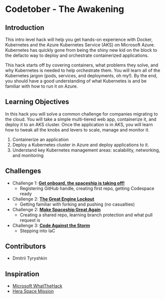 # Codetober - The Awakening

## Introduction
This intro level hack will help you get hands-on experience with Docker, Kubernetes and the Azure Kubernetes Service (AKS) on Microsoft Azure. Kubernetes has quickly gone from being the shiny new kid on the block to the defacto way to deploy and orchestrate containerized applications.

This hack starts off by covering containers, what problems they solve, and why Kubernetes is needed to help orchestrate them.  You will learn all of the Kubernetes jargon (pods, services, and deployments, oh my!).  By the end, you should have a good understanding of what Kubernetes is and be familiar with how to run it on Azure.

## Learning Objectives
In this hack you will solve a common challenge for companies migrating to the cloud. You will take a simple multi-tiered web app, containerize it, and deploy it to an AKS cluster. Once the application is in AKS, you will learn how to tweak all the knobs and levers to scale, manage and monitor it.

1. Containerize an application
1. Deploy a Kubernetes cluster in Azure and deploy applications to it.
1. Understand key Kubernetes management areas: scalability, networking, and monitoring

## Challenges
- Challenge 1: **[Get onboard, the spaceship is taking off!](Challenges/Challenge-01.md)**
   - Registering GitHub handle, creating first repo, getting Codespace ready
- Challenge 2: **[The Great Engine Lockout](Challenges/Challenge-02.md)**
   - Getting familiar with forking and pushing (no casualties)
- Challenge 2: **[Make Spaceship Great Again](Challenges/Challenge-03.md)**
   - Creating a shared repo, learning branch protection and what pull request is
- Challenge 3: **[Code Against the Storm](Challenges/Challenge-04.md)**
   - Stepping into IaC

## Contributors
- Dmitrii Tyryshkin

## Inspiration
- [Microsoft WhatTheHack](https://microsoft.github.io/WhatTheHack/)
- [Hera Space Mission](https://www.heramission.space/)
